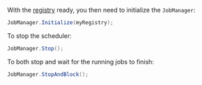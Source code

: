 With the [registry](creating-schedules.md) ready, you then need to initialize the `JobManager`:

```cs
JobManager.Initialize(myRegistry);
```

To stop the scheduler:

```cs
JobManager.Stop();
```

To both stop and wait for the running jobs to finish:

```cs
JobManager.StopAndBlock();
```
